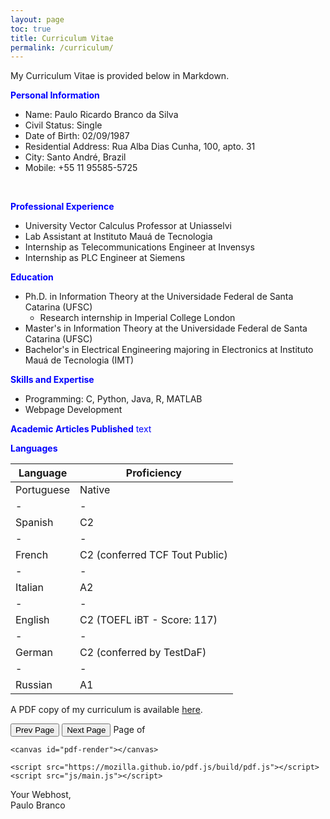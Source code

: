 ```yaml
---
layout: page
toc: true
title: Curriculum Vitae
permalink: /curriculum/
---
```


My Curriculum Vitae is provided below in Markdown.

<span style="color:blue">**Personal Information**</span>

* Name: Paulo Ricardo Branco da Silva
* Civil Status: Single
* Date of Birth: 02/09/1987
* Residential Address: Rua Alba Dias Cunha, 100, apto. 31
* City: Santo André, Brazil
* Mobile: +55 11 95585-5725

<br>

<span style="color:blue">**Professional Experience**</span>

* University Vector Calculus Professor at Uniasselvi
* Lab Assistant at Instituto Mauá de Tecnologia
* Internship as Telecommunications Engineer at Invensys
* Internship as PLC Engineer at Siemens


<span style="color:blue">**Education**</span>

* Ph.D. in Information Theory at the Universidade Federal de Santa Catarina (UFSC)
  * Research internship in Imperial College London
* Master's in Information Theory at the Universidade Federal de Santa Catarina (UFSC)
* Bachelor's in Electrical Engineering majoring in Electronics at Instituto Mauá de Tecnologia (IMT)

<span style="color:blue">**Skills and Expertise**</span>

* Programming: C, Python, Java, R, MATLAB
* Webpage Development

<span style="color:blue">**Academic Articles Published** text</span>

<span style="color:blue">**Languages**</span>

| Language | Proficiency |
|-|-|
| Portuguese | Native |
|-|-|
| Spanish | C2 |
|-|-|
| French | C2 (conferred TCF Tout Public) |
|-|-|
| Italian | A2 |
|-|-|
| English | C2 (TOEFL iBT - Score: 117) |
|-|-|
| German | C2 (conferred by TestDaF)
|-|-|
| Russian | A1 |

A PDF copy of my curriculum is available <a href="http:\\prbranco.com\_pages\docs\Paulo_Branco__s_CV.pdf">here</a>.

<html lang="en">
  <head>
    <meta charset="UTF-8" />
    <meta name="viewport" content="width=device-width, initial-scale=1.0" />
    <meta http-equiv="X-UA-Compatible" content="ie=edge" />
    <link
      rel="stylesheet"
      href="https://use.fontawesome.com/releases/v5.7.2/css/all.css"
      integrity="sha384-fnmOCqbTlWIlj8LyTjo7mOUStjsKC4pOpQbqyi7RrhN7udi9RwhKkMHpvLbHG9Sr"
      crossorigin="anonymous"
    />
    <link rel="stylesheet" href="css/style.css" />
    <title>PDF Viewer</title>
  </head>
  <body>
    <div class="top-bar">
      <button class="btn" id="prev-page">
        <i class="fas fa-arrow-circle-left"></i> Prev Page
      </button>
      <button class="btn" id="next-page">
        Next Page <i class="fas fa-arrow-circle-right"></i>
      </button>
      <span class="page-info">
        Page <span id="page-num"></span> of <span id="page-count"></span>
      </span>
    </div>

    <canvas id="pdf-render"></canvas>

    <script src="https://mozilla.github.io/pdf.js/build/pdf.js"></script>
    <script src="js/main.js"></script>
  </body>
</html>

Your Webhost,  
Paulo Branco
